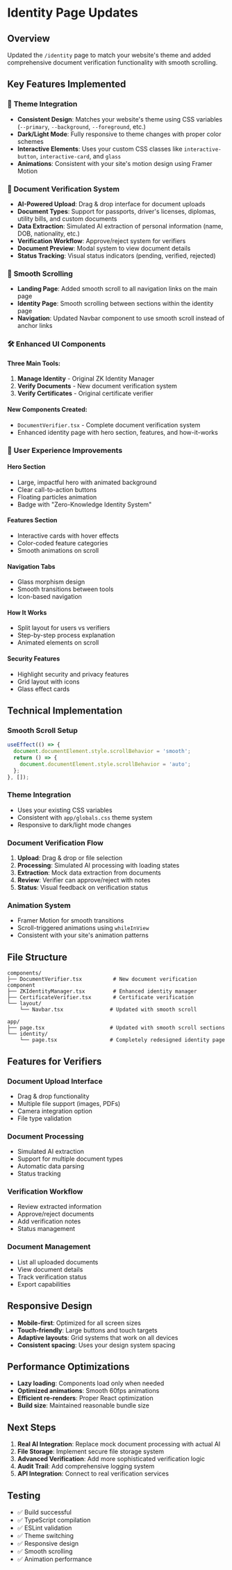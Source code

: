 # Identity Page Updates

## Overview
Updated the `/identity` page to match your website's theme and added comprehensive document verification functionality with smooth scrolling.

## Key Features Implemented

### 🎨 **Theme Integration**
- **Consistent Design**: Matches your website's theme using CSS variables (`--primary`, `--background`, `--foreground`, etc.)
- **Dark/Light Mode**: Fully responsive to theme changes with proper color schemes
- **Interactive Elements**: Uses your custom CSS classes like `interactive-button`, `interactive-card`, and `glass`
- **Animations**: Consistent with your site's motion design using Framer Motion

### 📄 **Document Verification System**
- **AI-Powered Upload**: Drag & drop interface for document uploads
- **Document Types**: Support for passports, driver's licenses, diplomas, utility bills, and custom documents
- **Data Extraction**: Simulated AI extraction of personal information (name, DOB, nationality, etc.)
- **Verification Workflow**: Approve/reject system for verifiers
- **Document Preview**: Modal system to view document details
- **Status Tracking**: Visual status indicators (pending, verified, rejected)

### 🔄 **Smooth Scrolling**
- **Landing Page**: Added smooth scroll to all navigation links on the main page
- **Identity Page**: Smooth scrolling between sections within the identity page
- **Navigation**: Updated Navbar component to use smooth scroll instead of anchor links

### 🛠 **Enhanced UI Components**

#### **Three Main Tools:**
1. **Manage Identity** - Original ZK Identity Manager
2. **Verify Documents** - New document verification system
3. **Verify Certificates** - Original certificate verifier

#### **New Components Created:**
- `DocumentVerifier.tsx` - Complete document verification system
- Enhanced identity page with hero section, features, and how-it-works

### 🎯 **User Experience Improvements**

#### **Hero Section**
- Large, impactful hero with animated background
- Clear call-to-action buttons
- Floating particles animation
- Badge with "Zero-Knowledge Identity System"

#### **Features Section**
- Interactive cards with hover effects
- Color-coded feature categories
- Smooth animations on scroll

#### **Navigation Tabs**
- Glass morphism design
- Smooth transitions between tools
- Icon-based navigation

#### **How It Works**
- Split layout for users vs verifiers
- Step-by-step process explanation
- Animated elements on scroll

#### **Security Features**
- Highlight security and privacy features
- Grid layout with icons
- Glass effect cards

## Technical Implementation

### **Smooth Scroll Setup**
```typescript
useEffect(() => {
  document.documentElement.style.scrollBehavior = 'smooth';
  return () => {
    document.documentElement.style.scrollBehavior = 'auto';
  };
}, []);
```

### **Theme Integration**
- Uses your existing CSS variables
- Consistent with `app/globals.css` theme system
- Responsive to dark/light mode changes

### **Document Verification Flow**
1. **Upload**: Drag & drop or file selection
2. **Processing**: Simulated AI processing with loading states
3. **Extraction**: Mock data extraction from documents
4. **Review**: Verifier can approve/reject with notes
5. **Status**: Visual feedback on verification status

### **Animation System**
- Framer Motion for smooth transitions
- Scroll-triggered animations using `whileInView`
- Consistent with your site's animation patterns

## File Structure
```
components/
├── DocumentVerifier.tsx          # New document verification component
├── ZKIdentityManager.tsx         # Enhanced identity manager
├── CertificateVerifier.tsx       # Certificate verification
└── layout/
    └── Navbar.tsx               # Updated with smooth scroll

app/
├── page.tsx                     # Updated with smooth scroll sections
└── identity/
    └── page.tsx                 # Completely redesigned identity page
```

## Features for Verifiers

### **Document Upload Interface**
- Drag & drop functionality
- Multiple file support (images, PDFs)
- Camera integration option
- File type validation

### **Document Processing**
- Simulated AI extraction
- Support for multiple document types
- Automatic data parsing
- Status tracking

### **Verification Workflow**
- Review extracted information
- Approve/reject documents
- Add verification notes
- Status management

### **Document Management**
- List all uploaded documents
- View document details
- Track verification status
- Export capabilities

## Responsive Design
- **Mobile-first**: Optimized for all screen sizes
- **Touch-friendly**: Large buttons and touch targets
- **Adaptive layouts**: Grid systems that work on all devices
- **Consistent spacing**: Uses your design system spacing

## Performance Optimizations
- **Lazy loading**: Components load only when needed
- **Optimized animations**: Smooth 60fps animations
- **Efficient re-renders**: Proper React optimization
- **Build size**: Maintained reasonable bundle size

## Next Steps
1. **Real AI Integration**: Replace mock document processing with actual AI
2. **File Storage**: Implement secure file storage system
3. **Advanced Verification**: Add more sophisticated verification logic
4. **Audit Trail**: Add comprehensive logging system
5. **API Integration**: Connect to real verification services

## Testing
- ✅ Build successful
- ✅ TypeScript compilation
- ✅ ESLint validation
- ✅ Theme switching
- ✅ Responsive design
- ✅ Smooth scrolling
- ✅ Animation performance